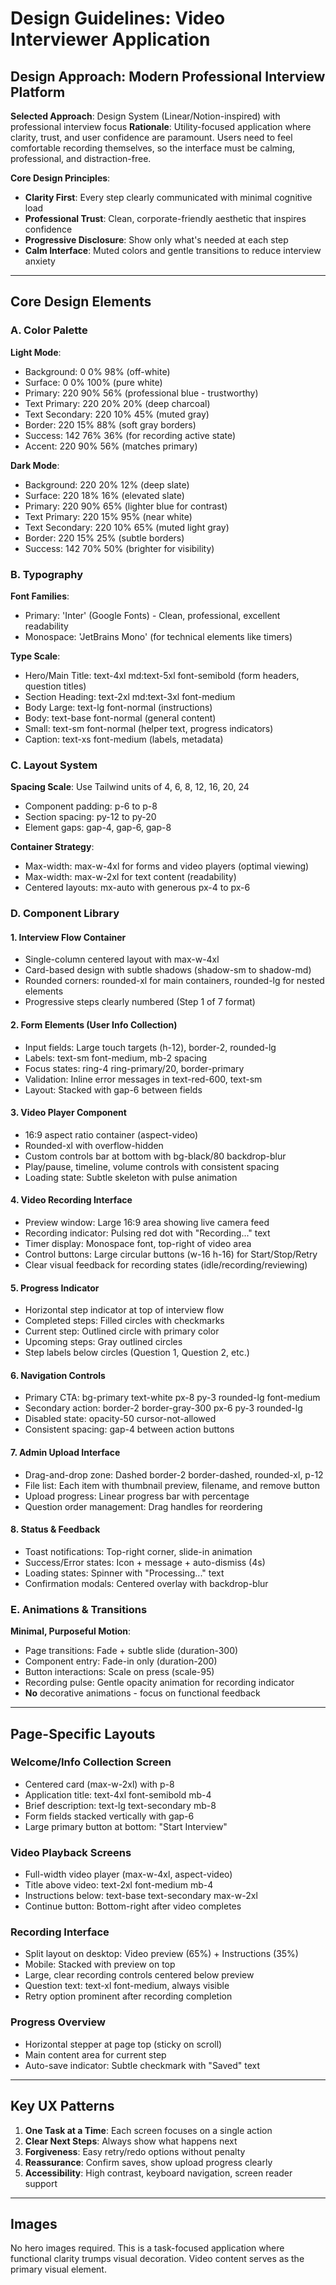 # Design Guidelines: Video Interviewer Application

## Design Approach: Modern Professional Interview Platform

**Selected Approach**: Design System (Linear/Notion-inspired) with professional interview focus
**Rationale**: Utility-focused application where clarity, trust, and user confidence are paramount. Users need to feel comfortable recording themselves, so the interface must be calming, professional, and distraction-free.

**Core Design Principles**:
- **Clarity First**: Every step clearly communicated with minimal cognitive load
- **Professional Trust**: Clean, corporate-friendly aesthetic that inspires confidence
- **Progressive Disclosure**: Show only what's needed at each step
- **Calm Interface**: Muted colors and gentle transitions to reduce interview anxiety

---

## Core Design Elements

### A. Color Palette

**Light Mode**:
- Background: 0 0% 98% (off-white)
- Surface: 0 0% 100% (pure white)
- Primary: 220 90% 56% (professional blue - trustworthy)
- Text Primary: 220 20% 20% (deep charcoal)
- Text Secondary: 220 10% 45% (muted gray)
- Border: 220 15% 88% (soft gray borders)
- Success: 142 76% 36% (for recording active state)
- Accent: 220 90% 56% (matches primary)

**Dark Mode**:
- Background: 220 20% 12% (deep slate)
- Surface: 220 18% 16% (elevated slate)
- Primary: 220 90% 65% (lighter blue for contrast)
- Text Primary: 220 15% 95% (near white)
- Text Secondary: 220 10% 65% (muted light gray)
- Border: 220 15% 25% (subtle borders)
- Success: 142 70% 50% (brighter for visibility)

### B. Typography

**Font Families**:
- Primary: 'Inter' (Google Fonts) - Clean, professional, excellent readability
- Monospace: 'JetBrains Mono' (for technical elements like timers)

**Type Scale**:
- Hero/Main Title: text-4xl md:text-5xl font-semibold (form headers, question titles)
- Section Heading: text-2xl md:text-3xl font-medium
- Body Large: text-lg font-normal (instructions)
- Body: text-base font-normal (general content)
- Small: text-sm font-normal (helper text, progress indicators)
- Caption: text-xs font-medium (labels, metadata)

### C. Layout System

**Spacing Scale**: Use Tailwind units of 4, 6, 8, 12, 16, 20, 24
- Component padding: p-6 to p-8
- Section spacing: py-12 to py-20
- Element gaps: gap-4, gap-6, gap-8

**Container Strategy**:
- Max-width: max-w-4xl for forms and video players (optimal viewing)
- Max-width: max-w-2xl for text content (readability)
- Centered layouts: mx-auto with generous px-4 to px-6

### D. Component Library

#### 1. **Interview Flow Container**
- Single-column centered layout with max-w-4xl
- Card-based design with subtle shadows (shadow-sm to shadow-md)
- Rounded corners: rounded-xl for main containers, rounded-lg for nested elements
- Progressive steps clearly numbered (Step 1 of 7 format)

#### 2. **Form Elements** (User Info Collection)
- Input fields: Large touch targets (h-12), border-2, rounded-lg
- Labels: text-sm font-medium, mb-2 spacing
- Focus states: ring-4 ring-primary/20, border-primary
- Validation: Inline error messages in text-red-600, text-sm
- Layout: Stacked with gap-6 between fields

#### 3. **Video Player Component**
- 16:9 aspect ratio container (aspect-video)
- Rounded-xl with overflow-hidden
- Custom controls bar at bottom with bg-black/80 backdrop-blur
- Play/pause, timeline, volume controls with consistent spacing
- Loading state: Subtle skeleton with pulse animation

#### 4. **Video Recording Interface**
- Preview window: Large 16:9 area showing live camera feed
- Recording indicator: Pulsing red dot with "Recording..." text
- Timer display: Monospace font, top-right of video area
- Control buttons: Large circular buttons (w-16 h-16) for Start/Stop/Retry
- Clear visual feedback for recording states (idle/recording/reviewing)

#### 5. **Progress Indicator**
- Horizontal step indicator at top of interview flow
- Completed steps: Filled circles with checkmarks
- Current step: Outlined circle with primary color
- Upcoming steps: Gray outlined circles
- Step labels below circles (Question 1, Question 2, etc.)

#### 6. **Navigation Controls**
- Primary CTA: bg-primary text-white px-8 py-3 rounded-lg font-medium
- Secondary action: border-2 border-gray-300 px-6 py-3 rounded-lg
- Disabled state: opacity-50 cursor-not-allowed
- Consistent spacing: gap-4 between action buttons

#### 7. **Admin Upload Interface**
- Drag-and-drop zone: Dashed border-2 border-dashed, rounded-xl, p-12
- File list: Each item with thumbnail preview, filename, and remove button
- Upload progress: Linear progress bar with percentage
- Question order management: Drag handles for reordering

#### 8. **Status & Feedback**
- Toast notifications: Top-right corner, slide-in animation
- Success/Error states: Icon + message + auto-dismiss (4s)
- Loading states: Spinner with "Processing..." text
- Confirmation modals: Centered overlay with backdrop-blur

### E. Animations & Transitions

**Minimal, Purposeful Motion**:
- Page transitions: Fade + subtle slide (duration-300)
- Component entry: Fade-in only (duration-200)
- Button interactions: Scale on press (scale-95)
- Recording pulse: Gentle opacity animation for recording indicator
- **No** decorative animations - focus on functional feedback

---

## Page-Specific Layouts

### Welcome/Info Collection Screen
- Centered card (max-w-2xl) with p-8
- Application title: text-4xl font-semibold mb-4
- Brief description: text-lg text-secondary mb-8
- Form fields stacked vertically with gap-6
- Large primary button at bottom: "Start Interview"

### Video Playback Screens
- Full-width video player (max-w-4xl, aspect-video)
- Title above video: text-2xl font-medium mb-4
- Instructions below: text-base text-secondary max-w-2xl
- Continue button: Bottom-right after video completes

### Recording Interface
- Split layout on desktop: Video preview (65%) + Instructions (35%)
- Mobile: Stacked with preview on top
- Large, clear recording controls centered below preview
- Question text: text-xl font-medium, always visible
- Retry option prominent after recording completion

### Progress Overview
- Horizontal stepper at page top (sticky on scroll)
- Main content area for current step
- Auto-save indicator: Subtle checkmark with "Saved" text

---

## Key UX Patterns

1. **One Task at a Time**: Each screen focuses on a single action
2. **Clear Next Steps**: Always show what happens next
3. **Forgiveness**: Easy retry/redo options without penalty
4. **Reassurance**: Confirm saves, show upload progress clearly
5. **Accessibility**: High contrast, keyboard navigation, screen reader support

---

## Images
No hero images required. This is a task-focused application where functional clarity trumps visual decoration. Video content serves as the primary visual element.